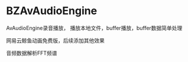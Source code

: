 # BZAvAudioEngine
AvAudioEngine录音播放，
播放本地文件，buffer播放，buffer数据简单处理

网易云鲸鱼动画免费版，后续添加其他效果

音频数据解析FFT频谱
